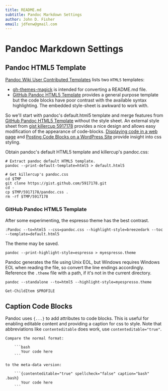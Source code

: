 ```yaml
---
title: README.md
subtitle: Pandoc Markdown Settings
author: John D. Fisher
email: jdfenw@gmail.com
---
```

# Pandoc Markdown Settings

## Pandoc HTML5 Template

[Pandoc Wiki User Contributed Templates] lists two `HTML5` templates:

* [gh-themes-magick] is intended for converting a README.md file.
* [GitHub Pandoc HTML5 Template] provides a general purpose template but the
  code blocks have poor contrast with the available syntax highlighting. The
  embedded style-sheet is awkward to work with.

So we'll start with pandoc's default.html5 template and merge features from
[GitHub Pandoc HTML5 Template] without the style sheet. An external style sheet
from [gist killercup 5917178] provides a nice design and allows easy
modification of the appearance of code-blocks. [Displaying code in a web page]
and [Posting Code Blocks on a WordPress Site] provide insight into css styling.

Obtain pandoc's default HTML5 template and killercup's pandoc.css:

```{contenteditable="true" spellcheck="false" caption="bash" .bash}
# Extract pandoc default HTML5 template.
pandoc --print-default-template=html5 > default.html5

# Get killercup's pandoc.css
cd $TMP
git clone https://gist.github.com/5917178.git
cd -
cp $TMP/5917178/pandoc.css .
rm -rf $TMP/5917178
```

### GitHub Pandoc HTML5 Template

After some experimenting, the espresso theme has the best contrast.

```{contenteditable="true" spellcheck="false" caption="viml" .bash}
:Pandoc --to=html5 --css=pandoc.css --highlight-style=breezedark --toc --template=default.html5
```

The theme may be saved.

```{contenteditable="true" spellcheck="false" caption="bash" .bash}
pandoc --print-highlight-style=espresso > myespresso.theme
```

Pandoc generates the file using Unix EOL, but Windows requires Windows EOL
when reading the file, so convert the line endings accordingly. Reference the `.theme` file with a path, if it's not in the current directory.


```{contenteditable="true" spellcheck="false" caption="bash" .bash}
pandoc --standalone --to=html5 --highlight-style=myespresso.theme
```

```{contenteditable="true" spellcheck="false" caption="PowerShell" .powershell}
Get-ChildItem $PROFILE
```

## Caption Code Blocks

Pandoc uses `{...}` to add attributes to code blocks. This is useful for enabling editable content and providing a caption for css to style. Note that abbreviations like `contenteditable` does work, use `contenteditable="true"`.

~~~{contenteditable="true" spellcheck="false" caption="markdown" .markdown}
Compare the normal format:

    ```bash
       Your code here
    ```

to the meta-data version:

    ```{contenteditable="true" spellcheck="false" caption="bash" .bash}
       Your code here
    ```
~~~

<!--
## References
-->

[Pandoc Wiki User Contributed Templates]: https://github.com/jgm/pandoc/wiki/User-contributed-templates
[gh-themes-magick]: https://github.com/tajmone/gh-themes-magick
[GitHub Pandoc HTML5 Template]: https://github.com/tajmone/pandoc-goodies/tree/master/templates/html5/github
[Listing Captions With Delimited Code Blocks and Pandoc]: https://www.kartar.net/2012/12/listing-captions-with-delimited-code-blocks-and-pandoc/
[gist killercup 5917178]: https://gist.github.com/killercup/5917178
[Displaying code in a web page]: https://websemantics.uk/articles/displaying-code-in-web-pages/
[Posting Code Blocks on a WordPress Site]: https://css-tricks.com/posting-code-blocks-wordpress-site/
